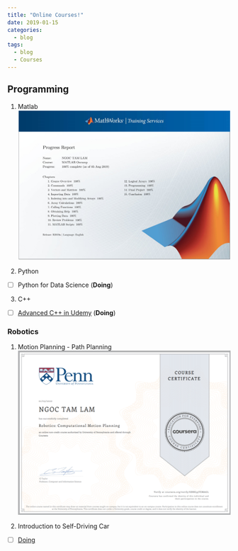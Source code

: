 ```yaml
---
title: "Online Courses!"
date: 2019-01-15
categories:
  - blog
tags:
  - blog
  - Courses
---
```

## Programming
1. Matlab
![alttext](/assets/images/MatlabOnramp.jpg)

2. Python
  - [ ] Python for Data Science (__Doing__)
      
3. C++
  - [ ] [Advanced C++ in Udemy]() (__Doing__)
  
### Robotics
1. Motion Planning - Path Planning
![alttext](/assets/images/MotionPlanning.png)


2. Introduction to Self-Driving Car
  - [ ] [Doing]()
